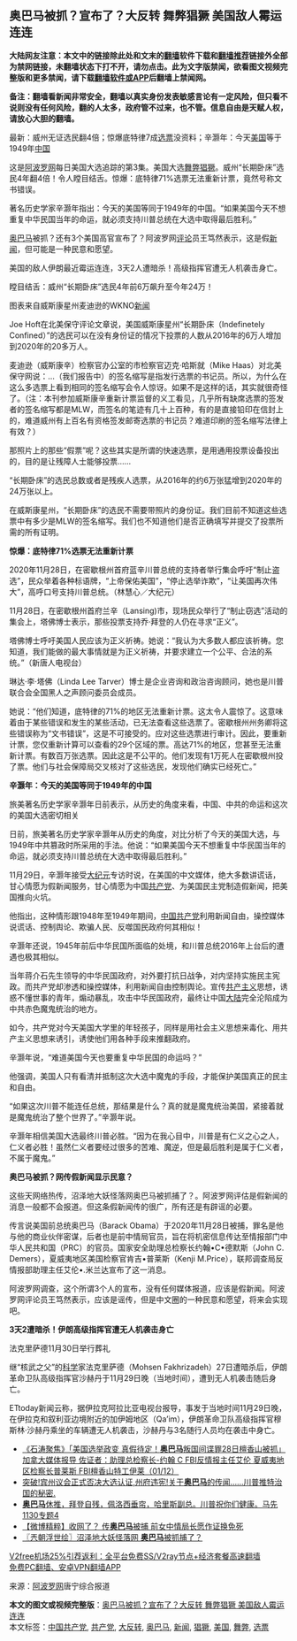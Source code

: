  <h2>奥巴马被抓？宣布了？大反转 舞弊猖獗 美国敌人霉运连连</h2> <p class="notice"><b>大陆网友注意：本文中的链接除此处和文末的<a href="https://github.com/bannedbook/fanqiang" >翻墙</a>软件下载和<a href="https://github.com/killgcd/justmysocks/blob/master/README.md">翻墙推荐</a>链接外全部为禁网链接，未翻墙状态下打不开，请勿点击。此为文字版禁闻，欲看图文视频完整版和更多禁闻，请下载<a href="https://github.com/bannedbook/fanqiang">翻墙软件或APP</a>后翻墙上禁闻网。</p><p>备注：翻墙看新闻非常安全，翻墙以真实身份发表敏感言论有一定风险，但只看不说则没有任何风险，翻的人太多，政府管不过来，也不管。信息自由是天赋人权，请放心大胆的翻墙。</b></p>  <div class="entry"> <p id="summary">最新：威州无证选民翻4倍；惊爆底特律7成<a href="https://www.bannedbook.org/bnews/tag/%E9%80%89%E7%A5%A8/" class="st_tag internal_tag" rel="tag" title="标签 选票 下的日志">选票</a>没资料；辛灏年：今天<a href="https://www.bannedbook.org/bnews/tag/%e7%be%8e%e5%9b%bd/" class="st_tag internal_tag" rel="tag" title="标签 美国 下的日志">美国</a>等于1949年<span class='wp_keywordlink_affiliate'><a href="https://www.bannedbook.org/" title="中国" target="_blank">中国</a></span></p> <p>这是<span class='wp_keywordlink_affiliate'><a href="https://www.aboluowang.com/" title="阿波罗网" target="_blank">阿波罗网</a></span>每日美国大选追踪的第3集。美国大选<a href="https://www.bannedbook.org/bnews/tag/%E8%88%9E%E5%BC%8A/" class="st_tag internal_tag" rel="tag" title="标签 舞弊 下的日志">舞弊</a><a href="https://www.bannedbook.org/bnews/tag/%E7%8C%96%E7%8D%97/" class="st_tag internal_tag" rel="tag" title="标签 猖獗 下的日志">猖獗</a>。威州“长期卧床”选民4年翻4倍！令人瞠目结舌。惊爆：底特律71%选票无法重新计票，竟然号称文书错误。</p> <p>著名历史学家辛灏年指出：今天的美国等同于1949年的中国。“如果美国今天不想重复中华民国当年的命运，就必须支持川普总统在大选中取得最后胜利。”</p> <p><a href="https://www.bannedbook.org/bnews/tag/%e5%a5%a5%e5%b7%b4%e9%a9%ac/" class="st_tag internal_tag" rel="tag" title="标签 奥巴马 下的日志">奥巴马</a>被抓？还有3个美国高官宣布了？阿波罗网<span class='wp_keywordlink_affiliate'><a href="https://www.bannedbook.org/bnews/comments/" title="新闻评论" target="_blank">评论</a></span>员王笃然表示，这是假<span class='wp_keywordlink_affiliate'><a href="https://www.bannedbook.org/" title="新闻">新闻</a></span>，但可能是一种民意和愿望。</p> <p>美国的敌人伊朗最近霉运连连，3天2人遭暗杀！高级指挥官遭无人机袭击身亡。</p> <p>瞠目结舌：威州“长期卧床”选民4年前6万飙升至今年24万！</p> <p>图表来自威斯康星州麦迪逊的WKNO<a href="https://www.bannedbook.org/bnews/tag/%E6%96%B0%E9%97%BB/" class="st_tag internal_tag" rel="tag" title="标签 新闻 下的日志">新闻</a></p> <p>Joe Hoft在北美保守评论文章说，美国威斯康星州“长期卧床（Indefinetely Confined）”的选民可以在没有身份证的情况下投票的人数从2016年的6万人增加到2020年的20多万人。</p> <p>麦迪逊（威斯康辛）检察官办公室的市检察官迈克·哈斯就（Mike Haas）对北美保守网说：…（我们报告中）的签名缩写是指发行选票的书记员。所以，为什么在这么多选票上看到相同的签名缩写会令人惊讶。如果不是这样的话，其实就很奇怪了。（注：本刊参加威斯康辛重新计票监督的义工看见，几乎所有缺席选票的签发者的签名缩写都是MLW，而签名的笔迹有几十上百种，有的是直接铅印在信封上的，难道威州有上百名有资格签发邮寄选票的书记员？难道印刷的签名缩写法律上有效？）</p>  <p>那照片上的那些“假票”呢？这些其实是所谓的快速选票，是用通用投票设备投出的，目的是让残障人士能够投票……</p> <p>“长期卧床”的选民总数或者是残疾人选票，从2016年的约6万张猛增到2020年的24万张以上。</p> <p>在威斯康星州，“长期卧床”的选民不需要带照片的身份证。我们目前不知道这些选票中有多少是MLW的签名缩写。我们也不知道他们是否正确填写并提交了投票所需的所有证明。</p> <p><strong>惊爆：底特律71%选票无法重新计票</strong></p> <p>2020年11月28日，在密歇根州首府蓝辛川普总统的支持者举行集会呼吁“制止盗选”，民众举着各种标语牌，“上帝保佑美国”，“停止选举诈欺”，“让美国再次伟大”，高呼口号支持川普总统。（林慧心／大纪元）</p> <p>11月28日，在密歇根州首府兰辛（Lansing)市，现场民众举行了“制止窃选”活动的集会上，塔佛博士表示，那些投票支持乔·拜登的人仍在寻求“正义”。</p> <p>塔佛博士呼吁美国人民应该为正义祈祷。她说：“我认为大多数人都应该祈祷。您知道，我们能做的最大事情就是为正义祈祷，并要求建立一个公平、合法的系统。”（新唐人电视台）</p> <p>琳达·李·塔佛（Linda Lee Tarver）博士是企业咨询和政治咨询顾问，她也是川普联合会全国黑人之声顾问委员会成员。</p> <p>她说：“他们知道，底特律的71%的地区无法重新计票。这太令人震惊了。这意味着由于某些错误和发生的某些活动，已无法查看这些选票了。密歇根州州务卿将这些错误称为“文书错误”，这是不可接受的。应对这些选票进行审计。因此，要重新计票，您仅重新计算可以查看的29个区域的票。高达71%的地区，您甚至无法重新计票。有数百万张选票。因此这是不公平的。他们发现有1万死人在密歇根州投了票。他们与社会保障局交叉核对了这些选民，发现他们确实已经死亡。”</p>  <p><strong>辛灏年：今天的美国等同于1949年的中国</strong></p> <p>旅美著名历史学家辛灏年日前表示，从历史的角度来看，中国、中共的命运和这次的美国大选密切相关</p> <p>日前，旅美著名历史学家辛灏年从历史的角度，对比分析了今天的美国大选，与1949年中共篡政时所采用的手法。他说：“如果美国今天不想重复中华民国当年的命运，就必须支持川普总统在大选中取得最后胜利。”</p> <p>11月29日，辛灏年接受<span class='wp_keywordlink_affiliate'><a href="http://www.epochtimes.com/" title="大纪元" target="_blank">大纪元</a></span>专访时说，在美国的中文媒体，绝大多数讲谎话，甘心情愿为假新闻服务，甘心情愿为中国<a href="https://www.bannedbook.org/bnews/tag/%e5%85%b1%e4%ba%a7%e5%85%9a/" class="st_tag internal_tag" rel="tag" title="标签 共产党 下的日志">共产党</a>、为美国民主党制造假新闻，把美国推向火坑。</p> <p>他指出，这种情形跟1948年至1949年期间，<a href="https://www.bannedbook.org/bnews/tag/%e4%b8%ad%e5%9b%bd%e5%85%b1%e4%ba%a7%e5%85%9a/" class="st_tag internal_tag" rel="tag" title="标签 中国共产党 下的日志">中国共产党</a>利用新闻自由，操控媒体说谎话、控制舆论、欺骗人民、反噬国民政府何其相似！</p> <p>辛灏年还说，1945年前后中华民国所面临的处境，和川普总统2016年上台后的遭遇也极其相似。</p> <p>当年蒋介石先生领导的中华民国政府，对外要打抗日战争，对内坚持实施民主宪政。而共产党却渗透和操控媒体，利用新闻自由控制舆论。宣传<span class='wp_keywordlink'><a href="https://www.bannedbook.org/forum2/topic6177.html" title="《共产主义的终极目的》" target="_blank">共产主义</a></span>思想，诱惑不懂世事的青年，煽动暴乱，攻击中华民国政府，最终让中国<span class='wp_keywordlink_affiliate'><a href="https://www.bannedbook.org/" title="大陆" target="_blank">大陆</a></span>完全沦陷成为中共赤色魔鬼统治的地方。</p> <p>如今，共产党对今天美国大学里的年轻孩子，同样是用社会主义思想来毒化、用共产主义思想来诱引，诱使他们用各种手段来推翻政府。</p> <p>辛灏年说，“难道美国今天也要重复中华民国的命运吗？”</p>  <p>他强调，美国人只有看清并抵制这次大选中魔鬼的手段，才能保护美国真正的民主和自由。</p> <p>“如果这次川普不能连任总统，那结果是什么？真的就是魔鬼统治美国，紧接着就是魔鬼统治了整个世界了。”辛灏年说。</p> <p>辛灏年相信美国大选最终川普必胜。“因为在我心目中，川普是有仁义之心之人，仁义者必胜！虽然仁义者要经过很多的苦难、魔逆，但是最后胜利是属于仁义者，不属于魔鬼。”</p> <p><strong>奥巴马被抓？网传假新闻显示民意？</strong></p> <p>这些天网络热传，沼泽地大妖怪落网奥巴马被抓捕了？。阿波罗网评估是假新闻的消息一般都不会报道。但这条假新闻传的很广，所有还是有辟谣的必要。</p> <p>传言说美国前总统奥巴马（Barack Obama）于2020年11月28日被捕，罪名是他与他的商业伙伴密谋，后者也是前中情局官员，旨在将机密信息传达至情报部门中华人民共和国（PRC）的官员。国家安全助理总检察长约翰•C•德默斯（John C. Demers），夏威夷地区美国检察官肯吉•普莱斯（Kenji M.Price），联邦调查局反情报部助理主任艾伦•.米兰达宣布了这一消息。</p> <p>阿波罗网调查，这个所谓3个人的宣布，没有任何媒体报道，应该是假新闻。阿波罗网评论员王笃然表示，应该是谣传，但是中文圈的一种民意和愿望，将来会实现吧。</p> <p><strong>3天2遭暗杀！伊朗高级指挥官遭无人机袭击身亡</strong></p> <p>法克里萨德11月30日举行葬礼</p>  <p>继“核武之父”的<span class='wp_keywordlink'><a href="https://www.bannedbook.org/forum11/topic309.html" title="禁片：“科学”的棍子" target="_blank">科学</a></span>家法克里萨德（Mohsen Fakhrizadeh）27日遭暗杀后，伊朗革命卫队高级指挥官沙赫丹于11月29日晚（当地时间），遭到无人机袭击随后身亡。</p> <p>ETtoday新闻云称，据伊拉克阿拉比亚电视台报导，事发于当地时间11月29日晚，在伊拉克和叙利亚边境附近的加伊姆地区（Qa&#8217;im），伊朗革命卫队高级指挥官穆斯林·沙赫丹乘坐的车辆遭无人机袭击，沙赫丹与3名随行人员均在袭击中身亡。</p> <ul class='op-related-articles' title='相关阅读'> <li><a href='https://www.bannedbook.org/bnews/bannedvideo/20201202/1440408.html' target='_blank'>《石涛聚焦》「美国选举政变 真假待定！<b>奥巴马</b>叛国间谍罪28日檀香山被抓」加拿大媒体报导 佐证者：助理总检察长-约翰 C FBI反情报主任艾伦 夏威夷地区检察长普莱斯 FBI檀香山特工伊莱（01/12）</a></li> <li><a href='https://www.bannedbook.org/bnews/bannedvideo/20201201/1440250.html' target='_blank'>突破!宾州议会正式否决大选认证,州府违宪!关于<b>奥巴马</b>的传闻……川普推特治国的秘密.</a></li> <li><a href='https://www.bannedbook.org/bnews/bannedvideo/20201201/1440052.html' target='_blank'><b>奥巴马</b>休推，拜登自残，佩洛西垂帘，哈里斯副总。川普祝你们健康。马先 1130专题4</a></li> <li><a href='https://www.bannedbook.org/bnews/comments/20201201/1440047.html' target='_blank'>【微博精粹】收网了？ 传<b>奥巴马</b>被捕 前女中情局长愿作证换免死</a></li> <li><a href='https://www.bannedbook.org/bnews/ssgc/20201201/1439836.html' target='_blank'>〖兲朝浮世绘〗沼泽地大妖怪落网 <b>奥巴马</b>被抓捕了？</a></li> </ul> <p class="texttj"> <a href="https://www.bannedbook.org/forum23/topic22702.html" target="_blank">V2free机场25%引荐返利：全平台免费SS/V2ray节点+经济套餐高速翻墙</a><br/> <a href="https://github.com/bannedbook/fanqiang/wiki/%E7%A6%81%E9%97%BB%E7%BD%91%E5%AE%89%E5%8D%93%E7%BF%BB%E5%A2%99%E6%96%B0%E9%97%BBAPP" target="_blank">免费PC翻墙、安卓VPN翻墙APP</a></p><p> 来源：<a href="https://www.aboluowang.com/2020/1202/1529371.html" target="_blank">阿波罗网</a>唐宁综合报道 </p><a name='sharetosocial'></a>       <div><b>本文的图文或视频完整版</b>：<a href='https://www.bannedbook.org/bnews/topimagenews/20201202/1440425.html'>奥巴马被抓？宣布了？大反转 舞弊猖獗 美国敌人霉运连连</a></div>  </div><!--END ENTRY--> <div class="postfooter"> <div>本文标签：<a href="https://www.bannedbook.org/bnews/tag/%e4%b8%ad%e5%9b%bd%e5%85%b1%e4%ba%a7%e5%85%9a/" rel="tag">中国共产党</a>, <a href="https://www.bannedbook.org/bnews/tag/%e5%85%b1%e4%ba%a7%e5%85%9a/" rel="tag">共产党</a>, <a href="https://www.bannedbook.org/bnews/tag/%E5%A4%A7%E5%8F%8D%E8%BD%AC/" rel="tag">大反转</a>, <a href="https://www.bannedbook.org/bnews/tag/%e5%a5%a5%e5%b7%b4%e9%a9%ac/" rel="tag">奥巴马</a>, <a href="https://www.bannedbook.org/bnews/tag/%E6%96%B0%E9%97%BB/" rel="tag">新闻</a>, <a href="https://www.bannedbook.org/bnews/tag/%E7%8C%96%E7%8D%97/" rel="tag">猖獗</a>, <a href="https://www.bannedbook.org/bnews/tag/%e7%be%8e%e5%9b%bd/" rel="tag">美国</a>, <a href="https://www.bannedbook.org/bnews/tag/%E8%88%9E%E5%BC%8A/" rel="tag">舞弊</a>, <a href="https://www.bannedbook.org/bnews/tag/%E9%80%89%E7%A5%A8/" rel="tag">选票</a></div>  </div><!--END POSTFOOTER--> 